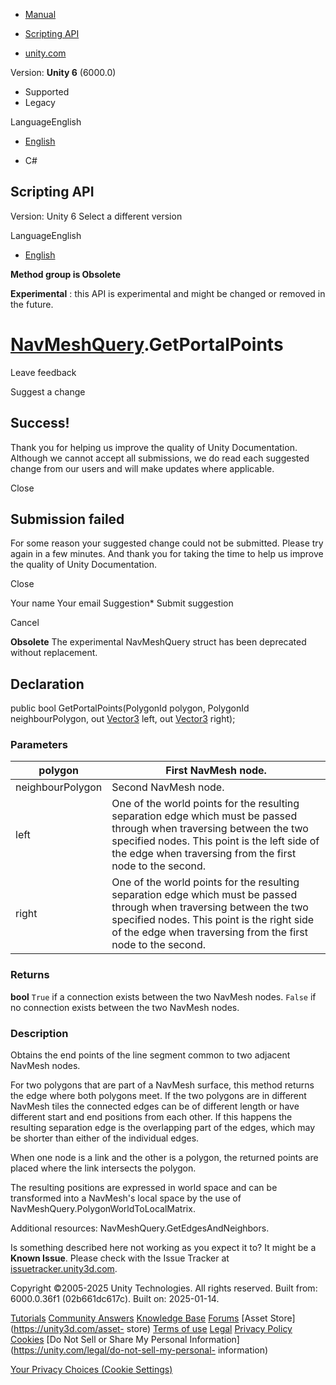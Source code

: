 [ ]()

  * [Manual](../Manual/index.html)
  * [Scripting API](../ScriptReference/index.html)

  * [unity.com](https://unity.com/)

Version: **Unity 6** (6000.0)

  * Supported
  * Legacy

LanguageEnglish

  * [English]()

  * C#

[ ](https://docs.unity3d.com)

## Scripting API

Version: Unity 6 Select a different version

LanguageEnglish

  * [English]()

**Method group is Obsolete**  

**Experimental** : this API is experimental and might be changed or removed in
the future.

#  [NavMeshQuery](Experimental.AI.NavMeshQuery.html).GetPortalPoints

Leave feedback

Suggest a change

## Success!

Thank you for helping us improve the quality of Unity Documentation. Although
we cannot accept all submissions, we do read each suggested change from our
users and will make updates where applicable.

Close

## Submission failed

For some reason your suggested change could not be submitted. Please <a>try
again</a> in a few minutes. And thank you for taking the time to help us
improve the quality of Unity Documentation.

Close

Your name Your email Suggestion* Submit suggestion

Cancel

[ ]()

**Obsolete** The experimental NavMeshQuery struct has been deprecated without
replacement.

## Declaration

public bool GetPortalPoints(PolygonId polygon, PolygonId neighbourPolygon, out
[Vector3](Vector3.html) left, out [Vector3](Vector3.html) right);

### Parameters

polygon | First NavMesh node.  
---|---  
neighbourPolygon | Second NavMesh node.  
left | One of the world points for the resulting separation edge which must be passed through when traversing between the two specified nodes. This point is the left side of the edge when traversing from the first node to the second.  
right | One of the world points for the resulting separation edge which must be passed through when traversing between the two specified nodes. This point is the right side of the edge when traversing from the first node to the second.  
  
### Returns

**bool** `True` if a connection exists between the two NavMesh nodes. `False`
if no connection exists between the two NavMesh nodes.

### Description

Obtains the end points of the line segment common to two adjacent NavMesh
nodes.

For two polygons that are part of a NavMesh surface, this method returns the
edge where both polygons meet. If the two polygons are in different NavMesh
tiles the connected edges can be of different length or have different start
and end positions from each other. If this happens the resulting separation
edge is the overlapping part of the edges, which may be shorter than either of
the individual edges.  
  
When one node is a link and the other is a polygon, the returned points are
placed where the link intersects the polygon.  
  
The resulting positions are expressed in world space and can be transformed
into a NavMesh's local space by the use of
NavMeshQuery.PolygonWorldToLocalMatrix.  
  
Additional resources: NavMeshQuery.GetEdgesAndNeighbors.

Is something described here not working as you expect it to? It might be a
**Known Issue**. Please check with the Issue Tracker at
[issuetracker.unity3d.com](https://issuetracker.unity3d.com).

Copyright ©2005-2025 Unity Technologies. All rights reserved. Built from:
6000.0.36f1 (02b661dc617c). Built on: 2025-01-14.

[Tutorials](https://unity3d.com/learn) [Community
Answers](https://answers.unity3d.com) [Knowledge
Base](https://support.unity3d.com/hc/en-us)
[Forums](https://forum.unity3d.com) [Asset Store](https://unity3d.com/asset-
store) [Terms of use](https://docs.unity3d.com/Manual/TermsOfUse.html)
[Legal](https://unity.com/legal) [Privacy
Policy](https://unity.com/legal/privacy-policy)
[Cookies](https://unity.com/legal/cookie-policy) [Do Not Sell or Share My
Personal Information](https://unity.com/legal/do-not-sell-my-personal-
information)

[Your Privacy Choices (Cookie Settings)](javascript:void\(0\);)

